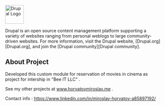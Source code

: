 <img alt="Drupal Logo" src="https://www.drupal.org/files/Wordmark_blue_RGB.png" height="60px">

Drupal is an open source content management platform supporting a variety of
websites ranging from personal weblogs to large community-driven websites. For
more information, visit the Drupal website, [Drupal.org][Drupal.org], and join
the [Drupal community][Drupal community].

## About Project

Developed this custom module for reservation of movies in cinema as project for intership in "Bee IT LLC" .

See my other projects at www.horvatovmiroslav.me . 

Contact info : https://www.linkedin.com/in/miroslav-horvatov-a85897192/

